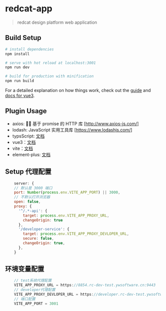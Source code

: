 # redcat-app

> redcat design platform web application

## Build Setup

```bash
# install dependencies
npm install

# serve with hot reload at localhost:3001
npm run dev

# build for production with minification
npm run build
```

For a detailed explanation on how things work, check out the [guide](https://vitejs.dev/) and [docs for vue3](https://v3.vuejs.org/api/).

## Plugin Usage

- axios:  基于 promise 的 HTTP 库 [http://www.axios-js.com/]
- lodash: JavaScript 实用工具库 [https://www.lodashjs.com/]
- typsScript: [文档](https://www.tslang.cn/docs/handbook/declaration-files/introduction.html)
- vue3：[文档](https://v3.vuejs.org/api/)
- vite：[文档](https://vitejs.dev/)
- element-plus: [文档](https://element-plus.gitee.io/#/zh-CN)

## Setup 代理配置

```javascript
    server: {
    // 默认是 3000 端口
    port: Number(process.env.VITE_APP_PORT) || 3000,
    // 不默认打开浏览器
    open: false,
    proxy: {
      '^/.*-api': {
        target: process.env.VITE_APP_PROXY_URL,
        changeOrigin: true
      },
      '/developer-service': {
        target: process.env.VITE_APP_PROXY_DEVLOPER_URL,
        secure: false,
        changeOrigin: true,
      },
    }
```

## 环境变量配置

```js
    // test系统代理配置
    VITE_APP_PROXY_URL = https://8854.rc-dev-test.ywsoftware.cn:9443
    // developer代理配置
    VITE_APP_PROXY_DEVLOPER_URL = https://developer.rc-dev-test.ywsoftware.cn:9443
    // 端口配置
    VITE_APP_PORT = 3001
```
